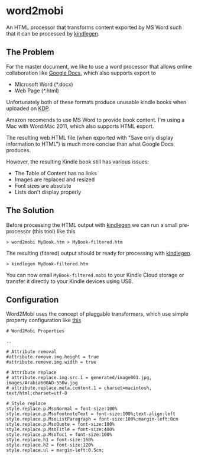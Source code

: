 # word2mobi

An HTML processor that transforms content exported by MS Word such that it can be processed by [kindlegen](http://www.amazon.com/gp/feature.html?docId=1000765211).

## The Problem

For the master document, we like to use a word processor that allows online collaboration like [Google Docs](https://www.google.com/docs/about), which also supports export to 

* Microsoft Word (*.docx)
* Web Page (*.html)

Unfortunately both of these formats produce unusable kindle books when uploaded on [KDP](https://kdp.amazon.com). 

Amazon recomends to use MS Word to provide book content. I'm using a Mac with Word:Mac 2011, which also supports HTML export.

The resulting web HTML file (when exported with "Save only display information to HTML") is much more concise than what Google Docs produces.

However, the resulting Kindle book still has various issues:

* The Table of Content has no links
* Images are replaced and resized
* Font sizes are absolute
* Lists don't display properly

## The Solution

Before processing the HTML output with [kindlegen](http://www.amazon.com/gp/feature.html?docId=1000765211) we can run a small pre-processor (this tool) like this

```
> word2mobi MyBook.htm > MyBook-filtered.htm
```

The resulting (fitered) output should br ready for processing with [kindlegen](http://www.amazon.com/gp/feature.html?docId=1000765211).

```
> kindlegen MyBook-filtered.htm
```

You can now email `MyBook-filtered.mobi` to your Kindle Cloud storage or transfer it directly to your Kindle devices using USB. 

## Configuration

Word2Mobi uses the concept of pluggable transformers, which use simple property configuration like [this](/distro/etc/config/word2mobi.properties)

```
# Word2Mobi Properties

..

# Attribute removal
#attribute.remove.img.height = true
#attribute.remove.img.width = true

# Attribute replace
# attribute.replace.img.src.1 = generated/image001.jpg, images/Arabia600AD-550w.jpg
# attribute.replace.meta.content.1 = charset=macintosh, text/html;charset=utf-8

# Style replace
style.replace.p.MsoNormal = font-size:100%
style.replace.p.MsoFootnoteText = font-size:100%;text-align:left
style.replace.p.MsoListParagraph = font-size:100%;margin-left:0cm
style.replace.p.MsoQuote = font-size:100%
style.replace.p.MsoTitle = font-size:400%
style.replace.p.MsoToc1 = font-size:100%
style.replace.h1 = font-size:160%
style.replace.h2 = font-size:120%
style.replace.ul = margin-left:0.5cm;
```
